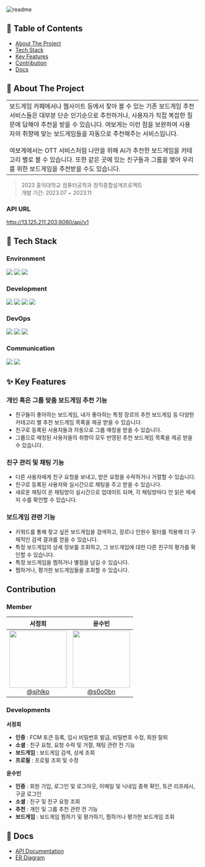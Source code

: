 ![readme](https://github.com/HeyBoardgame/server/assets/67736320/836646ec-75c9-470b-8fca-5c270fea9603)

## 🚩 Table of Contents

- [About The Project](#-about-the-project)
- [Tech Stack](#-tech-stack)
- [Key Features](#-key-features)
- [Contribution](#-contribution)
- [Docs](#-docs)

## 🔖 About The Project
<table>
<tr>
<td>
    보드게임 카페에서나 웹사이트 등에서 찾아 볼 수 있는 기존 보드게임 추천 서비스들은 대부분 단순 인기순으로 추천하거나, 사용자가 직접 복잡한 질문에 답해야 추천을 받을 수 있습니다.
    여보게는 이런 점을 보완하여 사용자의 취향에 맞는 보드게임들을 자동으로 추천해주는 서비스입니다. <br><br>
    여보게에서는 OTT 서비스처럼 나만을 위해 AI가 추천한 보드게임을 카테고리 별로 볼 수 있습니다.
    또한 같은 곳에 있는 친구들과 그룹을 맺어 우리를 위한 보드게임을 추천받을 수도 있습니다.
</td>
</tr>
</table>

> 2023 홍익대학교 컴퓨터공학과 창직종합설계프로젝트 \
> 개발 기간: 2023.07 ~ 2023.11

### API URL
http://13.125.211.203:8080/api/v1

## 🌟 Tech Stack

### Environment
<img src="https://img.shields.io/badge/git-F05032?style=for-the-badge&logo=git&logoColor=white">
<img src="https://img.shields.io/badge/gitlab-FC6D26?style=for-the-badge&logo=gitlab&logoColor=white">
<img src="https://img.shields.io/badge/intellij-000000?style=for-the-badge&logo=intellijidea&logoColor=white">

### Development
<img src="https://img.shields.io/badge/java-007396?style=for-the-badge&logo=java&logoColor=white">
<img src="https://img.shields.io/badge/spring boot-6DB33F?style=for-the-badge&logo=springboot&logoColor=white">
<img src="https://img.shields.io/badge/redis-DC382D?style=for-the-badge&logo=redis&logoColor=white">
<img src="https://img.shields.io/badge/mysql-4479A1?style=for-the-badge&logo=mysql&logoColor=white">

### DevOps
<img src="https://img.shields.io/badge/amazonaws-232F3E?style=for-the-badge&logo=amazonaws&logoColor=white">
<img src="https://img.shields.io/badge/docker-2496ED?style=for-the-badge&logo=docker&logoColor=white">
<img src="https://img.shields.io/badge/gitlab cicd-FC6D26?style=for-the-badge&logo=gitlab&logoColor=white">

### Communication
<img src="https://img.shields.io/badge/discord-5865F2?style=for-the-badge&logo=discord&logoColor=white">
<img src="https://img.shields.io/badge/notion-000000?style=for-the-badge&logo=notion&logoColor=white">

## ✨ Key Features

### 개인 혹은 그룹 맞춤 보드게임 추천 기능
- 친구들이 좋아하는 보드게임, 내가 좋아하는 특정 장르의 추천 보드게임 등 다양한 카테고리 별 추천 보드게임 목록을 제공 받을 수 있습니다.
- 친구로 등록된 사용자들과 자동으로 그룹 매칭을 받을 수 있습니다.
- 그룹으로 매칭된 사용자들의 취향이 모두 반영된 추천 보드게임 목록을 제공 받을 수 있습니다.

### 친구 관리 및 채팅 기능
- 다른 사용자에게 친구 요청을 보내고, 받은 요청을 수락하거나 거절할 수 있습니다.
- 친구로 등록된 사용자와 실시간으로 채팅을 주고 받을 수 있습니다.
- 새로운 채팅이 온 채팅방이 실시간으로 업데이트 되며, 각 채팅방마다 안 읽은 메세지 수를 확인할 수 있습니다.

### 보드게임 관련 기능
- 키워드를 통해 찾고 싶은 보드게임을 검색하고, 장르나 인원수 필터를 적용해 더 구체적인 검색 결과를 얻을 수 있습니다.
- 특정 보드게임의 상세 정보를 조회하고, 그 보드게임에 대한 다른 친구의 평가를 확인할 수 있습니다.
- 특정 보드게임을 찜하거나 별점을 남길 수 있습니다.
- 찜하거나, 평가한 보드게임들을 조회할 수 있습니다.

## Contribution

### Member

|                                                                서정희                                                                |                                                               윤수빈                                                                |
|:---------------------------------------------------------------------------------------------------------------------------------:|:--------------------------------------------------------------------------------------------------------------------------------:|
| [<img src="https://avatars.githubusercontent.com/u/76868151?v=4" height=150 width=150> <br/> @sjhlko](https://github.com/sjhlko) | [<img src="https://avatars.githubusercontent.com/u/67736320?v=4" height=150 width=150> <br/> @s0o0bn](https://github.com/s0o0bn) |

### Developments

**서정희**

- **인증** : FCM 토큰 등록, 임시 비밀번호 발급, 비밀번호 수정, 회원 탈퇴
- **소셜** : 친구 요청, 요청 수락 및 거절, 채팅 관련 전 기능
- **보드게임** : 보드게임 검색, 상세 조회
- **프로필** : 프로필 조회 및 수정

**윤수빈**

- **인증** : 회원 가입, 로그인 및 로그아웃, 이메일 및 닉네임 중복 확인, 토큰 리프레시, 구글 로그인
- **소셜** : 친구 및 친구 요청 조회
- **추천** : 개인 및 그룹 추천 관련 전 기능
- **보드게임** : 보드게임 찜하기 및 평가하기, 찜하거나 평가한 보드게임 조회

## 📑 Docs

- [API Documentation](https://documenter.getpostman.com/view/19369137/2s9Xy6rqXr)
- [ER Diagram](https://www.erdcloud.com/d/ciXutL5fA6iMEyBuy)
